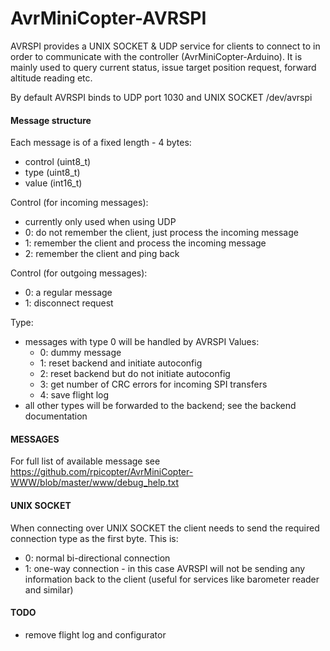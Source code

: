 # AvrMiniCopter-AVRSPI

AVRSPI provides a UNIX SOCKET & UDP service for clients to connect to in order to communicate with the controller (AvrMiniCopter-Arduino). It is mainly used to query current status, issue target position request, forward altitude reading etc.

By default AVRSPI binds to UDP port 1030 and UNIX SOCKET /dev/avrspi

#### Message structure
Each message is of a fixed length - 4 bytes:
- control (uint8_t)
- type (uint8_t)
- value (int16_t)

Control (for incoming messages):
- currently only used when using UDP
- 0: do not remember the client, just process the incoming message
- 1: remember the client and process the incoming message
- 2: remember the client and ping back

Control (for outgoing messages):
- 0: a regular message
- 1: disconnect request

Type:
- messages with type 0 will be handled by AVRSPI
  Values:
   - 0: dummy message
   - 1: reset backend and initiate autoconfig
   - 2: reset backend but do not initiate autoconfig
   - 3: get number of CRC errors for incoming SPI transfers
   - 4: save flight log
- all other types will be forwarded to the backend; see the backend documentation

#### MESSAGES
For full list of available message see https://github.com/rpicopter/AvrMiniCopter-WWW/blob/master/www/debug_help.txt

#### UNIX SOCKET
When connecting over UNIX SOCKET the client needs to send the required connection type as the first byte.
This is:
- 0: normal bi-directional connection 
- 1: one-way connection - in this case AVRSPI will not be sending any information back to the client (useful for services like barometer reader and similar)



#### TODO
- remove flight log and configurator 

